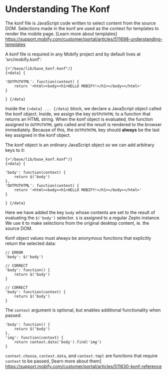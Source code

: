 # Understanding The Konf

The konf file is JavaScript code written to select content from the source DOM. Selections made in the konf are used as the context for templates to render the mobile page. [Learn more about templates] https://support.mobify.com/customer/portal/articles/511698-understanding-templates

A konf file is required in any Mobify project and by default lives at 'src/mobify.konf':

    {>"/base/lib/base_konf.konf"/}
    {<data} {

    'OUTPUTHTML': function(context) {
        return '<html><body><h1>HELLO MOBIFY!</h1></body></html>'
    }

    } {/data}

Inside the `{<data} ... {/data}` block, we declare a JavaScript object called the konf object. Inside, we assign the key `OUTPUTHTML` to a function that returns an HTML string. When the konf object is evaluated, the function assigned to `OUTPUTHTML` gets called and the result is rendered to the browser immediately. Because of this, the `OUTPUTHTML` key should **always** be the last key assigned in the konf object.

The konf object is an ordinary JavaScript object so we can add arbitrary keys to it:

    {>"/base/lib/base_konf.konf"/}
    {<data} {

    'body': function(context) {
        return $('body')
    },
    'OUTPUTHTML': function(context) {
        return '<html><body><h1>HELLO MOBIFY!</h1></body></html>'
    }

    } {/data}

Here we have added the key `body` whose contents are set to the result of evaluating the `$('body')` selector. `$` is assigned to a regular Zepto instance. We use it to make selections from the original desktop content, ie. the source DOM.

Konf object values must always be anonymous functions that explicitly return the selected data:

    // ERROR
    'body': $('body')

    // CORRECT
    'body': function() {
        return $('body')
    }

    // CORRECT
    'body': function(context) {
        return $('body')
    }

The `context` argument is optional, but enables additional functionality when passed:

    'body': function() {
        return $('body')
    },
    'img': function(context) {
        return context.data('body').find('img')
    }

`context.choose`, `context.data`, and `context.tmpl` are functions that require `context` to be passed, [learn more about them] https://support.mobify.com/customer/portal/articles/511630-konf-reference